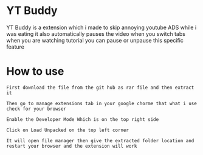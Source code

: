 # YT Buddy
YT Buddy is a extension which i made to skip annoying youtube ADS while i was eating 
it also automatically  pauses the video when you switch tabs when you are watching tutorial you can pause or unpause this specific feature

# How to use 
```
First download the file from the git hub as rar file and then extract it 
```
```
Then go to manage extensions tab in your google chorme that what i use check for your browser 
```

```
Enable the Developer Mode Which is on the top right side
```

```
Click on Load Unpacked on the top left corner
```
```
It will open file manager then give the extracted folder location and restart your browser and the extension will work 
```
